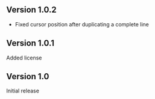 ## Version 1.0.2

* Fixed cursor position after duplicating a complete line

## Version 1.0.1

Added license

## Version 1.0

Initial release
